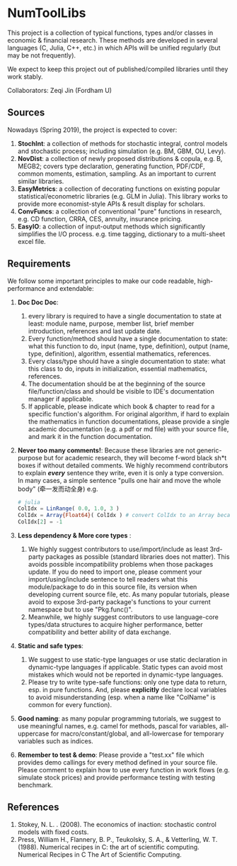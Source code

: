 # NumToolLibs

This project is a collection of typical functions, types and/or classes in economic & financial research. These methods are developed in several languages (C, Julia, C++, etc.) in which APIs will be unified regularly (but may be not frequently).

We expect to keep this project out of published/compiled libraries until they work stably.

Collaborators: Zeqi Jin (Fordham U)

## Sources

Nowadays (Spring 2019), the project is expected to cover:

1. **StochInt**: a collection of methods for stochastic integral, control models and stochastic process; including simulation (e.g. BM, GBM, OU, Levy).
2. **NovDist**: a collection of newly proposed distributions & copula, e.g. B, MEGB2; covers type declaration, generating function, PDF/CDF, common moments, estimation, sampling. As an important to current similar libraries.
3. **EasyMetrics**: a collection of decorating functions on existing popular statistical/econometric libraries (e.g. GLM in Julia). This library works to provide more economist-style APIs & result display for scholars.
4. **ConvFuncs**: a collection of conventional "pure" functions in research, e.g. CD function, CRRA, CES, annuity, insurance pricing.
5. **EasyIO**: a collection of input-output methods which significantly simplifies the I/O process. e.g. time tagging, dictionary to a multi-sheet excel file.

## Requirements

We follow some important principles to make our code readable, high-performance and extendable:

1. **Doc Doc Doc**: 

   1. every library is required to have a single documentation to state at least: module name, purpose, member list, brief member introduction, references and last update date. 
   2. Every function/method should have a single documentation to state: what this function to do, input (name, type, definition), output (name, type, definition), algorithm, essential mathematics, references. 
   3. Every class/type should have a single documentation to state: what this class to do, inputs in initialization, essential mathematics, references.
   4. The documentation should be at the beginning of the source file/function/class and should be visible to IDE's documentation manager if applicable.
   5. If applicable, please indicate which book & chapter to read for a specific function's algorithm. For original algorithm, if hard to explain the mathematics in function documentations, please provide a single academic documentation (e.g. a pdf or md file) with your source file, and mark it in the function documentation.

2. **Never too many comments!**:  Because these libraries are not generic-purpose but for academic research, they will become f-word black sh\*t boxes if without detailed comments. We highly recommend contributors to explain ***every*** sentence they write, even it is only a type conversion. In many cases, a simple sentence "pulls one hair and move the whole body" (牵一发而动全身) e.g.

   ```julia
   # julia
   ColIdx = LinRange( 0.0, 1.0, 3 )
   ColIdx = Array{Float64}( ColIdx ) # convert ColIdx to an Array because we then operate on element 
   ColIdx[2] = -1
   ```

3. **Less dependency & More core types** :
   1. We highly suggest contributors to use/import/include as least 3rd-party packages as possible (standard libraries does not matter). This avoids possible incompatibility problems when those packages update. If you do need to import one, please comment your import/using/include sentence to tell readers what this module/package to do in this source file, its version when developing current source file, etc. As many popular tutorials, please avoid to expose 3rd-party package's functions to your current namespace but to use "Pkg.func()".
   2. Meanwhile, we highly suggest contributors to use language-core types/data structures to acquire higher performance, better compatibility and better ability of data exchange.
4. **Static and safe types**: 
   1. We suggest to use static-type languages or use static declaration in dynamic-type languages if applicable. Static types can avoid most mistakes which would not be reported in dynamic-type languages. 
   2. Please try to write type-safe functions: only one type data to return, esp. in pure functions. And, please **explicitly** declare local variables to avoid misunderstanding (esp. when a name like "ColName" is common for every function).
5. **Good naming**: as many popular programming tutorials, we suggest to use meaningful names, e.g. camel for methods, pascal for variables, all-uppercase for macro/constant/global, and all-lowercase for temporary variables such as indices.
6. **Remember to test & demo**: Please provide a "test.xx" file which provides demo callings for every method defined in your source file. Please comment to  explain how to use every function in work flows (e.g. simulate stock prices) and provide performance testing with testing benchmark.



## References

1. Stokey, N. L. . (2008). The economics of inaction: stochastic control models with fixed costs.
2. Press, William H., Flannery, B. P., Teukolsky, S. A., & Vetterling, W. T. (1988). Numerical recipes in C: the art of scientific computing. Numerical Recipes in C The Art of Scientific Computing.